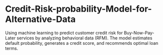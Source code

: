 # Credit-Risk-probability-Model-for-Alternative-Data
Using machine learning to predict customer credit risk for Buy-Now-Pay-Later services by analyzing behavioral data (RFM). The model estimates default probability, generates a credit score, and recommends optimal loan terms.
